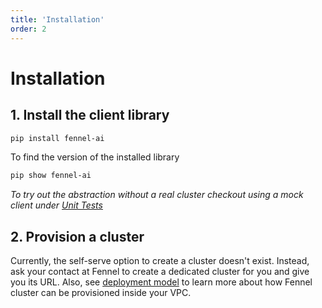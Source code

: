 ```yaml
---
title: 'Installation'
order: 2
---
```


# Installation

## 1. Install the client library

```bash
pip install fennel-ai
```

To find the version of the installed library

```bash
pip show fennel-ai
```

_To try out the abstraction without a real cluster checkout using a mock client under_ [_Unit Tests_](../testing/unit-tests.md)



## 2. Provision a cluster

Currently, the self-serve option to create a cluster doesn't exist. Instead, ask your contact at Fennel to create a dedicated cluster for you and give you its URL. Also, see [deployment model](../overview/deployment-model.md) to learn more about how Fennel cluster can be provisioned inside your VPC.

